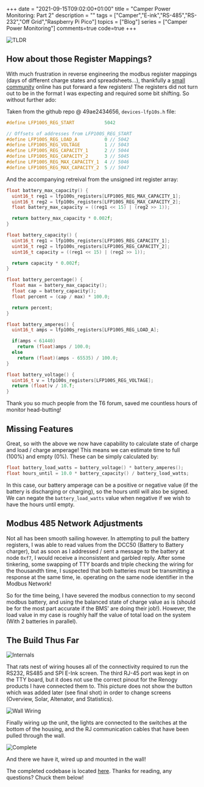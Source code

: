 +++
date = "2021-09-15T09:02:00+01:00"
title = "Camper Power Monitoring: Part 2"
description = ""
tags = ["Camper","E-ink","RS-485","RS-232","Off Grid","Raspberry Pi Pico"]
topics = ["Blog"]
series = ["Camper Power Monitoring"]
comments=true
code=true
+++

![TLDR](https://i.imgur.com/SKgbyjd.jpg)

## How about those Register Mappings?

With much frustration in reverse engineering the modbus register mappings (days of different charge states and spreadsheets...), thankfully a [small community](https://www.t6forum.com/threads/renogy-dcc50s-display.18572/page-8) online has put forward a few registers! The registers did not turn out to be in the format I was expecting and required some bit shifting. So without further ado:

Taken from the github repo @ 49ae2434656, `devices-lfp10s.h` file:

```c
#define LFP100S_REG_START           5042

// Offsets of addresses from LFP100S_REG_START
#define LFP100S_REG_LOAD_A          0 // 5042
#define LFP100S_REG_VOLTAGE         1 // 5043
#define LFP100S_REG_CAPACITY_1      2 // 5044
#define LFP100S_REG_CAPACITY_2      3 // 5045
#define LFP100S_REG_MAX_CAPACITY_1  4 // 5046
#define LFP100S_REG_MAX_CAPACITY_2  5 // 5047
```

And the accompanying retreival from the unsigned int register array:

```c
float battery_max_capacity() {
  uint16_t reg1 = lfp100s_registers[LFP100S_REG_MAX_CAPACITY_1];
  uint16_t reg2 = lfp100s_registers[LFP100S_REG_MAX_CAPACITY_2];
  float battery_max_capacity = ((reg1 << 15) | (reg2 >> 1));

  return battery_max_capacity * 0.002f;
}

float battery_capacity() {
  uint16_t reg1 = lfp100s_registers[LFP100S_REG_CAPACITY_1];
  uint16_t reg2 = lfp100s_registers[LFP100S_REG_CAPACITY_2];
  uint16_t capacity = ((reg1 << 15) | (reg2 >> 1));

  return capacity * 0.002f;
}

float battery_percentage() {
  float max = battery_max_capacity();
  float cap = battery_capacity();
  float percent = (cap / max) * 100.0;

  return percent;
}

float battery_amperes() {
  uint16_t amps = lfp100s_registers[LFP100S_REG_LOAD_A];

  if(amps < 61440)
    return (float)amps / 100.0;
  else
    return (float)(amps - 65535) / 100.0;
}

float battery_voltage() {
  uint16_t v = lfp100s_registers[LFP100S_REG_VOLTAGE];
  return (float)v / 10.f;
}
```

Thank you so much people from the T6 forum, saved me countless hours of monitor head-butting!

## Missing Features

Great, so with the above we now have capability to calculate state of charge and load / charge amperage! This means we can estimate time to full (100%) and empty (0%). These can be simply calculated by:

```c
float battery_load_watts = battery_voltage() * battery_amperes();
float hours_until = 10.0 * battery_capacity() / battery_load_watts;
```

In this case, our battery amperage can be a positive or negative value (if the battery is discharging or charging), so the hours until will also be signed. We can negate the `battery_load_watts` value when negative if we wish to have the hours until empty.

## Modbus 485 Network Adjustments

Not all has been smooth sailing however. In attempting to pull the battery registers, I was able to read values from the DCC50 (Battery to Battery charger), but as soon as I addressed / sent a message to the battery at node `0xf7`, I would receive a inconsistent and garbled reply. After some tinkering, some swapping of TTY boards and triple checking the wiring for the thousandth time, I suspected that both batteries must be transmitting a response at the same time, ie. operating on the same node identifier in the Modbus Network! 

So for the time being, I have severed the modbus connection to my second modbus battery, and using the balanced state of charge value as is (should be for the most part accurate if the BMS' are doing their job!). However, the load value in my case is roughly half the value of total load on the system (With 2 batteries in parallel).

## The Build Thus Far

![Internals](https://i.imgur.com/NzIzG2X.jpg)

That rats nest of wiring houses all of the connectivity required to run the RS232, RS485 and SPI E-Ink screen. The third RJ-45 port was kept in on the TTY board, but it does not use the correct pinout for the Renogy products I have connected them to. This picture does not show the button which was added later (see final shot) in order to change screens (Overview, Solar, Altenator, and Statistics).

![Wall Wiring](https://i.imgur.com/hSsZLnu.jpg)

Finally wiring up the unit, the lights are connected to the switches at the bottom of the housing, and the RJ communication cables that have been pulled through the wall.

![Complete](https://i.imgur.com/mnZjO5X.jpg)

And there we have it, wired up and mounted in the wall!

The completed codebase is located [here](https://github.com/Tiggilyboo/vanny-hub). 
Thanks for reading, any questions? Chuck them below!
